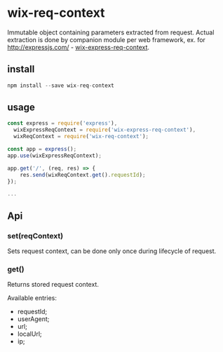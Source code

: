 # wix-req-context

Immutable object containing parameters extracted from request. Actual extraction is done by companion module per web framework, ex. for http://expressjs.com/ - [wix-express-req-context](../wix-express-req-context).

## install

```js
npm install --save wix-req-context
```

## usage

```js
const express = require('express'),
  wixExpressReqContext = require('wix-express-req-context'),
  wixReqContext = require('wix-req-context');

const app = express();
app.use(wixExpressReqContext);

app.get('/', (req, res) => {
    res.send(wixReqContext.get().requestId);
});

...
```

## Api

### set(reqContext)

Sets request context, can be done only once during lifecycle of request.

### get()

Returns stored request context.

Available entries:
 - requestId;
 - userAgent;
 - url;
 - localUrl;
 - ip;